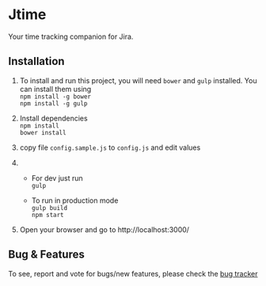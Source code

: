 Jtime
=====

Your time tracking companion for Jira.

Installation
------------

1. To install and run this project, you will need `bower` and `gulp` installed. You can install them using  
    `npm install -g bower`  
    `npm install -g gulp`

2. Install dependencies  
    `npm install`  
    `bower install`

3. copy file `config.sample.js` to `config.js` and edit values
4. 
    - For dev just run  
        `gulp`

    - To run in production mode  
        `gulp build`  
        `npm start`
        
5. Open your browser and go to http://localhost:3000/

Bug & Features
--------------

To see, report and vote for bugs/new features, please check the [bug tracker](https://bitbucket.org/vmeurisse/jtime/issues?status=new&status=open&sort=-priority)